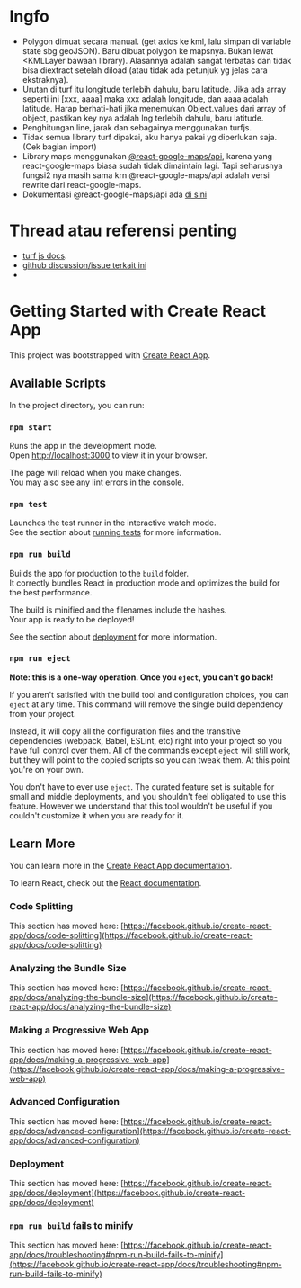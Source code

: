 # Ingfo
- Polygon dimuat secara manual. (get axios ke kml, lalu simpan di variable state sbg geoJSON). Baru dibuat polygon ke mapsnya. Bukan lewat <KMLLayer bawaan library). Alasannya adalah <KMLLayer/> sangat terbatas dan tidak bisa diextract setelah diload (atau tidak ada petunjuk yg jelas cara ekstraknya).
- Urutan di turf itu longitude terlebih dahulu, baru latitude. Jika ada array seperti ini [xxx, aaaa] maka xxx adalah longitude, dan aaaa adalah latitude. Harap berhati-hati jika menemukan Object.values dari array of object, pastikan key nya adalah lng terlebih dahulu, baru latitude.
- Penghitungan line, jarak dan sebagainya menggunakan turfjs.
- Tidak semua library turf dipakai, aku hanya pakai yg diperlukan saja. (Cek bagian import)
- Library maps menggunakan [@react-google-maps/api](https://www.npmjs.com/package/@react-google-maps/api), karena yang react-google-maps biasa sudah tidak dimaintain lagi. Tapi seharusnya fungsi2 nya masih sama krn @react-google-maps/api adalah versi rewrite dari react-google-maps.
- Dokumentasi @react-google-maps/api ada [di sini](https://react-google-maps-api-docs.netlify.app/)

# Thread atau referensi penting
- [turf js docs](https://turfjs.org/docs/).
- [github discussion/issue terkait ini](https://github.com/Turfjs/turf/issues/2002)
- 

# Getting Started with Create React App

This project was bootstrapped with [Create React App](https://github.com/facebook/create-react-app).

## Available Scripts

In the project directory, you can run:

### `npm start`

Runs the app in the development mode.\
Open [http://localhost:3000](http://localhost:3000) to view it in your browser.

The page will reload when you make changes.\
You may also see any lint errors in the console.

### `npm test`

Launches the test runner in the interactive watch mode.\
See the section about [running tests](https://facebook.github.io/create-react-app/docs/running-tests) for more information.

### `npm run build`

Builds the app for production to the `build` folder.\
It correctly bundles React in production mode and optimizes the build for the best performance.

The build is minified and the filenames include the hashes.\
Your app is ready to be deployed!

See the section about [deployment](https://facebook.github.io/create-react-app/docs/deployment) for more information.

### `npm run eject`

**Note: this is a one-way operation. Once you `eject`, you can't go back!**

If you aren't satisfied with the build tool and configuration choices, you can `eject` at any time. This command will remove the single build dependency from your project.

Instead, it will copy all the configuration files and the transitive dependencies (webpack, Babel, ESLint, etc) right into your project so you have full control over them. All of the commands except `eject` will still work, but they will point to the copied scripts so you can tweak them. At this point you're on your own.

You don't have to ever use `eject`. The curated feature set is suitable for small and middle deployments, and you shouldn't feel obligated to use this feature. However we understand that this tool wouldn't be useful if you couldn't customize it when you are ready for it.

## Learn More

You can learn more in the [Create React App documentation](https://facebook.github.io/create-react-app/docs/getting-started).

To learn React, check out the [React documentation](https://reactjs.org/).

### Code Splitting

This section has moved here: [https://facebook.github.io/create-react-app/docs/code-splitting](https://facebook.github.io/create-react-app/docs/code-splitting)

### Analyzing the Bundle Size

This section has moved here: [https://facebook.github.io/create-react-app/docs/analyzing-the-bundle-size](https://facebook.github.io/create-react-app/docs/analyzing-the-bundle-size)

### Making a Progressive Web App

This section has moved here: [https://facebook.github.io/create-react-app/docs/making-a-progressive-web-app](https://facebook.github.io/create-react-app/docs/making-a-progressive-web-app)

### Advanced Configuration

This section has moved here: [https://facebook.github.io/create-react-app/docs/advanced-configuration](https://facebook.github.io/create-react-app/docs/advanced-configuration)

### Deployment

This section has moved here: [https://facebook.github.io/create-react-app/docs/deployment](https://facebook.github.io/create-react-app/docs/deployment)

### `npm run build` fails to minify

This section has moved here: [https://facebook.github.io/create-react-app/docs/troubleshooting#npm-run-build-fails-to-minify](https://facebook.github.io/create-react-app/docs/troubleshooting#npm-run-build-fails-to-minify)

